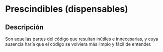 # Prescindibles (dispensables)

## Descripción

Son aquellas partes del código que resultan inútiles e innecesarias, y cuya ausencia haría que el código se volviera
más limpio y fácil de entender.